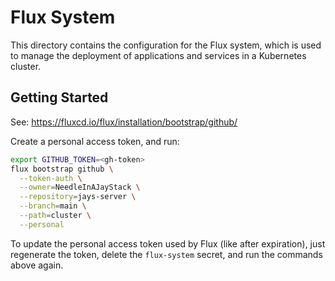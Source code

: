 # Flux System
This directory contains the configuration for the Flux system, which is used to manage the deployment of applications and services in a Kubernetes cluster.

## Getting Started

See: https://fluxcd.io/flux/installation/bootstrap/github/

Create a personal access token, and run:

```bash
export GITHUB_TOKEN=<gh-token>
flux bootstrap github \
  --token-auth \
  --owner=NeedleInAJayStack \
  --repository=jays-server \
  --branch=main \
  --path=cluster \
  --personal
```

To update the personal access token used by Flux (like after expiration), just regenerate the token, delete the `flux-system` secret, and run the commands above again.
